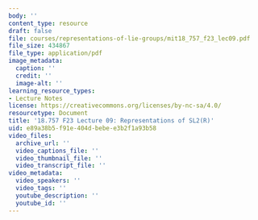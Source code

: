 ```yaml
---
body: ''
content_type: resource
draft: false
file: courses/representations-of-lie-groups/mit18_757_f23_lec09.pdf
file_size: 434867
file_type: application/pdf
image_metadata:
  caption: ''
  credit: ''
  image-alt: ''
learning_resource_types:
- Lecture Notes
license: https://creativecommons.org/licenses/by-nc-sa/4.0/
resourcetype: Document
title: '18.757 F23 Lecture 09: Representations of SL2(R)'
uid: e89a38b5-f91e-404d-bebe-e3b2f1a93b58
video_files:
  archive_url: ''
  video_captions_file: ''
  video_thumbnail_file: ''
  video_transcript_file: ''
video_metadata:
  video_speakers: ''
  video_tags: ''
  youtube_description: ''
  youtube_id: ''
---
```

